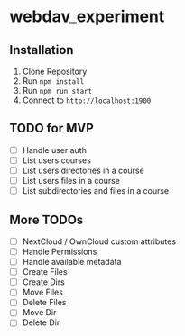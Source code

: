 # webdav_experiment

## Installation
1. Clone Repository
1. Run `npm install`
1. Run `npm run start`
1. Connect to `http://localhost:1900`

## TODO for MVP
- [ ] Handle user auth
- [ ] List users courses
- [ ] List users directories in a course
- [ ] List users files in a course
- [ ] List subdirectories and files in a course

## More TODOs
- [ ] NextCloud / OwnCloud custom attributes
- [ ] Handle Permissions
- [ ] Handle available metadata
- [ ] Create Files
- [ ] Create Dirs
- [ ] Move Files 
- [ ] Delete Files
- [ ] Move Dir 
- [ ] Delete Dir
